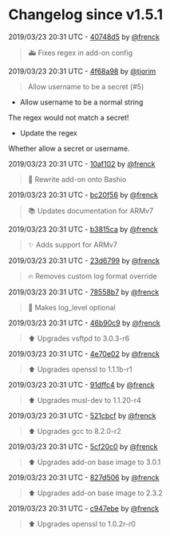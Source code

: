 # Changelog since v1.5.1

2019/03/23 20:31 UTC - [40748d5](https://github.com/hassio-addons/addon-ftp/commit/40748d534c7699936f96677957049fa2c29a2aa4) by [@frenck](https://github.com/frenck)
> :ambulance: Fixes regex in add-on config 

2019/03/23 20:31 UTC - [4f68a98](https://github.com/hassio-addons/addon-ftp/commit/4f68a98b5a4ae7bdffd0b1debee5c9d2aa97d866) by [@tjorim](https://github.com/tjorim)
> Allow username to be a secret (#5)

* Allow username to be a normal string

The regex would not match a secret!

* Update the regex

Whether allow a secret or username. 

2019/03/23 20:31 UTC - [10af102](https://github.com/hassio-addons/addon-ftp/commit/10af1020cd2727b70d17bc0d840af5a6ea6ccc80) by [@frenck](https://github.com/frenck)
> :hammer: Rewrite add-on onto Bashio 

2019/03/23 20:31 UTC - [bc20f56](https://github.com/hassio-addons/addon-ftp/commit/bc20f568a97e79a77f40e83a003d886325085145) by [@frenck](https://github.com/frenck)
> :books: Updates documentation for ARMv7 

2019/03/23 20:31 UTC - [b3815ca](https://github.com/hassio-addons/addon-ftp/commit/b3815ca8b7466827074a9e866e306c5edcf6d3df) by [@frenck](https://github.com/frenck)
> :sparkles: Adds support for ARMv7 

2019/03/23 20:31 UTC - [23d6799](https://github.com/hassio-addons/addon-ftp/commit/23d67995df327552fab3febd86377995353634f5) by [@frenck](https://github.com/frenck)
> :fire: Removes custom log format override 

2019/03/23 20:31 UTC - [78558b7](https://github.com/hassio-addons/addon-ftp/commit/78558b7b75b6fce57d06c516d0171498180d0dfe) by [@frenck](https://github.com/frenck)
> :hammer: Makes log_level optional 

2019/03/23 20:31 UTC - [46b90c9](https://github.com/hassio-addons/addon-ftp/commit/46b90c95049208f1370fb2c4f9d951d778e92f7e) by [@frenck](https://github.com/frenck)
> :arrow_up: Upgrades vsftpd to 3.0.3-r6 

2019/03/23 20:31 UTC - [4e70e02](https://github.com/hassio-addons/addon-ftp/commit/4e70e02956fcbab5b49baeb030924040ac3b76c0) by [@frenck](https://github.com/frenck)
> :arrow_up: Upgrades openssl to 1.1.1b-r1 

2019/03/23 20:31 UTC - [91dffc4](https://github.com/hassio-addons/addon-ftp/commit/91dffc48691cd2929aa344ef499013ca020694ea) by [@frenck](https://github.com/frenck)
> :arrow_up: Upgrades musl-dev to 1.1.20-r4 

2019/03/23 20:31 UTC - [521cbcf](https://github.com/hassio-addons/addon-ftp/commit/521cbcf7d18e60d90c38e588b20b470fa8233163) by [@frenck](https://github.com/frenck)
> :arrow_up: Upgrades gcc to 8.2.0-r2 

2019/03/23 20:31 UTC - [5cf20c0](https://github.com/hassio-addons/addon-ftp/commit/5cf20c02cce42cd131e60d09d0a21a255290d010) by [@frenck](https://github.com/frenck)
> :arrow_up: Upgrades add-on base image to 3.0.1 

2019/03/23 20:31 UTC - [827d506](https://github.com/hassio-addons/addon-ftp/commit/827d5068618651f1c2c215ffb8542bb47e8cd44a) by [@frenck](https://github.com/frenck)
> :arrow_up: Upgrades add-on base image to 2.3.2 

2019/03/23 20:31 UTC - [c947ebe](https://github.com/hassio-addons/addon-ftp/commit/c947ebeb037f21830ec92e89c7b0c5e2f0c09ea1) by [@frenck](https://github.com/frenck)
> :arrow_up: Upgrades openssl to 1.0.2r-r0 


